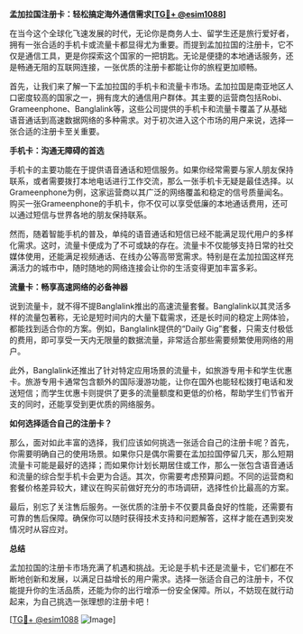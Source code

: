 **孟加拉国注册卡：轻松搞定海外通信需求[[TG💪+ @esim1088](https://t.me/s/esim1088)]**

在当今这个全球化飞速发展的时代，无论你是商务人士、留学生还是旅行爱好者，拥有一张合适的手机卡或流量卡都显得尤为重要。而提到孟加拉国的注册卡，它不仅是通信工具，更是你探索这个国家的一把钥匙。无论是便捷的本地通话服务，还是畅通无阻的互联网连接，一张优质的注册卡都能让你的旅程更加顺畅。

首先，让我们来了解一下孟加拉国的手机卡和流量卡市场。孟加拉国是南亚地区人口密度较高的国家之一，拥有庞大的通信用户群体。其主要的运营商包括Robi、Grameenphone、Banglalink等，这些公司提供的手机卡和流量卡覆盖了从基础语音通话到高速数据网络的多种需求。对于初次进入这个市场的用户来说，选择一张合适的注册卡至关重要。

**手机卡：沟通无障碍的首选**

手机卡的主要功能在于提供语音通话和短信服务。如果你经常需要与家人朋友保持联系，或者需要拨打本地电话进行工作交流，那么一张手机卡无疑是最佳选择。以Grameenphone为例，这家运营商以其广泛的网络覆盖和稳定的信号质量闻名。购买一张Grameenphone的手机卡，你不仅可以享受低廉的本地通话费用，还可以通过短信与世界各地的朋友保持联系。

然而，随着智能手机的普及，单纯的语音通话和短信已经不能满足现代用户的多样化需求。这时，流量卡便成为了不可或缺的存在。流量卡不仅能够支持日常的社交媒体使用，还能满足视频通话、在线办公等高带宽需求。特别是在孟加拉国这样充满活力的城市中，随时随地的网络连接会让你的生活变得更加丰富多彩。

**流量卡：畅享高速网络的必备神器**

说到流量卡，就不得不提Banglalink推出的高速流量套餐。Banglalink以其灵活多样的流量包著称，无论是短时间内的大量下载需求，还是长时间的稳定上网体验，都能找到适合你的方案。例如，Banglalink提供的“Daily Gig”套餐，只需支付极低的费用，即可享受一天内无限量的数据流量，非常适合那些需要频繁使用网络的用户。

此外，Banglalink还推出了针对特定应用场景的流量卡，如旅游专用卡和学生优惠卡。旅游专用卡通常包含额外的国际漫游功能，让你在国外也能轻松拨打电话和发送短信；而学生优惠卡则提供了更多的流量额度和更低的价格，帮助学生们节省开支的同时，还能享受到更优质的网络服务。

**如何选择适合自己的注册卡？**

那么，面对如此丰富的选择，我们应该如何挑选一张适合自己的注册卡呢？首先，你需要明确自己的使用场景。如果你只是偶尔需要在孟加拉国停留几天，那么短期流量卡可能是最好的选择；而如果你计划长期居住或工作，那么一张包含语音通话和流量的综合型手机卡会更为合适。其次，你需要考虑预算问题。不同的运营商和套餐价格差异较大，建议在购买前做好充分的市场调研，选择性价比最高的方案。

最后，别忘了关注售后服务。一张优质的注册卡不仅要具备良好的性能，还需要有可靠的售后保障。确保你可以随时获得技术支持和问题解答，这样才能在遇到突发情况时从容应对。

**总结**

孟加拉国的注册卡市场充满了机遇和挑战。无论是手机卡还是流量卡，它们都在不断地创新和发展，以满足日益增长的用户需求。选择一张适合自己的注册卡，不仅能提升你的生活品质，还能为你的出行增添一份安全保障。所以，不妨现在就行动起来，为自己挑选一张理想的注册卡吧！

[[TG💪+ @esim1088](https://t.me/s/esim1088) ![Image](https://i.postimg.cc/4NQfJmqS/Snipaste-2025-05-13-00-14-12.png)]
